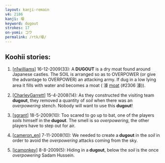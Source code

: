 ```yaml
---
layout: kanji-remain
v4: 2186
kanji: 壕
keyword: dugout
strokes: 17
on-yomi: コウ
permalink: /rtk/壕/
---
```


## Koohii stories: 

1) [<a href="http://kanji.koohii.com/profile/n1williams">n1williams</a>] 16-12-2009(33): A<strong> DUGOUT</strong> is a dry moat found around Japanese castles. The SOIL is arranged so as to OVERPOWER (or give the advantage to OVERPOWER) an attacking army. If dug in a low lying area it fills with water and becomes a moat ( 濠 <a href="../v4/2306.html">moat</a> (#2306 濠)).

2) [<a href="http://kanji.koohii.com/profile/CharleyGarrett">CharleyGarrett</a>] 15-4-2008(14): As they constructed the visiting team <strong>dugout</strong>, they removed a quantity of <em>soil</em> when there was an <em>overpowering</em> stench. Nobody will want to use this <strong>dugout</strong>!

3) [<a href="http://kanji.koohii.com/profile/sgrant">sgrant</a>] 18-5-2009(10): Too scared to go up to bat, one of the players <em>soils</em> himself in the<strong> dugout</strong>. The smell is so <em>overpowering</em>, the other players have to step out for air.

4) [<a href="http://kanji.koohii.com/profile/cameron_en">cameron_en</a>] 7-11-2008(10): We needed to create a<strong> dugout</strong> in the <em>soil</em> in order to avoid the <em>overpowering</em> attacks coming from the sky.

5) [<a href="http://kanji.koohii.com/profile/icamonkey">icamonkey</a>] 8-8-2009(5): Hiding in a<strong> dugout</strong>, below the <em>soil</em> is the once <em>overpowering</em> Sadam Hussein.

